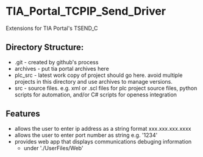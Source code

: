 # TIA_Portal_TCPIP_Send_Driver
Extensions for TIA Portal's TSEND_C

## Directory Structure:
  * .git - created by github's process
  * archives - put tia portal archives here
  * plc_src - latest work copy of project should go here. avoid multiple projects in this directory and use archives to manage versions.
  * src - source files. e.g. xml or .scl files for plc project source files, python scripts for automation, and/or C# scripts for openess integration
  
## Features
  * allows the user to enter ip address as a string format xxx.xxx.xxx.xxxx
  * allows the user to enter port number as string e.g. '1234'  
  * provides web app that displays communications debuging information
    * under './UserFiles/Web'
  
